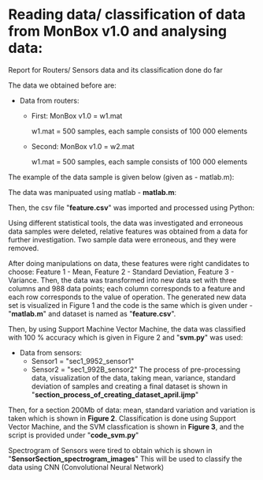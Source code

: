 # Reading data/ classification of data from MonBox v1.0 and analysing data:
Report for Routers/ Sensors data and its classification done do far

The data we obtained before are:
* Data from routers:
  * First: MonBox v1.0 = w1.mat
  
    w1.mat = 500 samples, each sample consists of 100 000 elements

  * Second: MonBox v1.0 = w2.mat

    w1.mat = 500 samples, each sample consists of 100 000 elements

The example of the data sample is given below (given as - matlab.m):

The data was manipuated using matlab - **matlab.m**:


Then, the csv file "**feature.csv**" was imported and processed using Python:

Using different statistical tools, the data was investigated and erroneous data samples were deleted, relative features was obtained from a data for further investigation. Two sample data were erroneous, and they were removed.

After doing manipulations on data, these features were right candidates to choose: Feature 1 - Mean, Feature 2 - Standard Deviation, Feature 3 - Variance. Then, the data was transformed into new data set with three columns and 988 data points; each column corresponds to a feature and each row corresponds to the value of operation. The generated new data set is visualized in Figure 1 and the code is the same which is given under - "**matlab.m**" and dataset is named as "**feature.csv**".

Then, by using Support Machine Vector Machine, the data was classified with 100 % accuracy which is given in Figure 2 and "**svm.py**" was used:

* Data from sensors:
  * Sensor1 = "sec1_9952_sensor1"
  * Sensor2 = "sec1_992B_sensor2" 
The process of pre-processing data, visualization of the data, taking mean, variance, standard deviation of samples and creating a final dataset is shown in "**section_process_of_creating_dataset_april.ijmp**"

Then, for a section 200Mb of data: mean, standard variation and variation is taken which is shown in **Figure 2**. Classification is done using Support Vector Machine, and the SVM classfication is shown in **Figure 3**, and the script is provided under "**code_svm.py**"

Spectrogram of Sensors were tired to obtain which is shown in "**SensorSection_spectrogram_images**"
This will be used to classify the data using CNN (Convolutional Neural Network)
